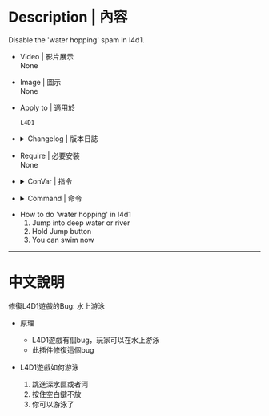 # Description | 內容
Disable the 'water hopping' spam in l4d1.

* Video | 影片展示
<br/>None

* Image | 圖示
<br/>None

* Apply to | 適用於
    ```
    L4D1
    ```

* <details><summary>Changelog | 版本日誌</summary>

	* v1.0 (2020-8-9)
        * Initial Release
</details>

* Require | 必要安裝
<br/>None

* <details><summary>ConVar | 指令</summary>

	* cfg\sourcemod\l4d_block_player_swim.cfg
		```php
        // 0=Plugin off, 1=Plugin on.
        l4d_block_player_swim_allow "1"
		```
</details>

* <details><summary>Command | 命令</summary>

	None
</details>

* How to do 'water hopping' in l4d1
    1. Jump into deep water or river
    2. Hold Jump button
    3. You can swim now

- - - -
# 中文說明
修復L4D1遊戲的Bug: 水上游泳

* 原理
    * L4D1遊戲有個bug，玩家可以在水上游泳
    * 此插件修復這個bug

* L4D1遊戲如何游泳
    1. 跳進深水區或者河
    2. 按住空白鍵不放
    3. 你可以游泳了
